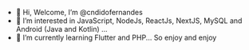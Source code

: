 - 👋 Hi, Welcome, I’m @cndidofernandes
- 👀 I’m interested in JavaScript, NodeJs, ReactJs, NextJS, MySQL and Android (Java and Kotlin)  ...
- 🌱 I’m currently learning Flutter and PHP...
So enjoy and enjoy


